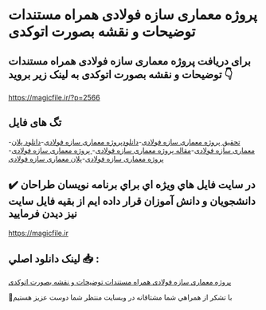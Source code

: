 # پروژه معماری سازه فولادی همراه مستندات توضیحات و نقشه بصورت اتوکدی

## برای دریافت پروژه معماری سازه فولادی همراه مستندات توضیحات و نقشه بصورت اتوکدی به لینک زیر بروید 👇

https://magicfile.ir/?p=2566

## تگ های فایل

-[تحقیق پروژه معماری سازه فولادی](https://magicfile.ir/product/%d9%be%d8%b1%d9%88%da%98%d9%87-%d9%85%d8%b9%d9%85%d8%a7%d8%b1%db%8c-%d8%b3%d8%a7%d8%b2%d9%87-%d9%81%d9%88%d9%84%d8%a7%d8%af%db%8c/)-[دانلودپروژه معماری سازه فولادی](https://magicfile.ir/product/%d9%be%d8%b1%d9%88%da%98%d9%87-%d9%85%d8%b9%d9%85%d8%a7%d8%b1%db%8c-%d8%b3%d8%a7%d8%b2%d9%87-%d9%81%d9%88%d9%84%d8%a7%d8%af%db%8c/)-[دانلود پلان معماری سازه فولادی](https://magicfile.ir/product/%d9%be%d8%b1%d9%88%da%98%d9%87-%d9%85%d8%b9%d9%85%d8%a7%d8%b1%db%8c-%d8%b3%d8%a7%d8%b2%d9%87-%d9%81%d9%88%d9%84%d8%a7%d8%af%db%8c/)-[مقاله پروژه معماری سازه فولادی](https://magicfile.ir/product/%d9%be%d8%b1%d9%88%da%98%d9%87-%d9%85%d8%b9%d9%85%d8%a7%d8%b1%db%8c-%d8%b3%d8%a7%d8%b2%d9%87-%d9%81%d9%88%d9%84%d8%a7%d8%af%db%8c/)-[ پروژه معماری سازه فولادی](https://magicfile.ir/product/%d9%be%d8%b1%d9%88%da%98%d9%87-%d9%85%d8%b9%d9%85%d8%a7%d8%b1%db%8c-%d8%b3%d8%a7%d8%b2%d9%87-%d9%81%d9%88%d9%84%d8%a7%d8%af%db%8c/)-[پروژه معماری سازه فولادی](https://magicfile.ir/product/%d9%be%d8%b1%d9%88%da%98%d9%87-%d9%85%d8%b9%d9%85%d8%a7%d8%b1%db%8c-%d8%b3%d8%a7%d8%b2%d9%87-%d9%81%d9%88%d9%84%d8%a7%d8%af%db%8c/)-[پلان معماری سازه فولادی](https://magicfile.ir/product/%d9%be%d8%b1%d9%88%da%98%d9%87-%d9%85%d8%b9%d9%85%d8%a7%d8%b1%db%8c-%d8%b3%d8%a7%d8%b2%d9%87-%d9%81%d9%88%d9%84%d8%a7%d8%af%db%8c/)

## ✔️ در سايت فايل هاي ويژه اي براي برنامه نويسان طراحان دانشجويان و دانش آموزان قرار داده ايم از بقيه فايل سايت نيز ديدن فرماييد

https://magicfile.ir


## لينک دانلود اصلي 📥 :

[پروژه معماری سازه فولادی همراه مستندات توضیحات و نقشه بصورت اتوکدی](https://magicfile.ir/product/%d9%be%d8%b1%d9%88%da%98%d9%87-%d9%85%d8%b9%d9%85%d8%a7%d8%b1%db%8c-%d8%b3%d8%a7%d8%b2%d9%87-%d9%81%d9%88%d9%84%d8%a7%d8%af%db%8c/) 


🙏با تشکر از همراهي شما مشتاقانه در وبسایت منتظر شما دوست عزیز هستیم


